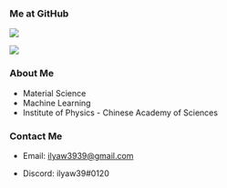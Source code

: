 ### Me at GitHub

![](https://github-readme-stats.vercel.app/api?username=ilyaw39&theme=transparent)

![](https://github-readme-stats.vercel.app/api/top-langs/?username=ilyaw39&theme=transparent)

### About Me

- Material Science
- Machine Learning
- Institute of Physics - Chinese Academy of Sciences

### Contact Me

- Email: ilyaw3939@gmail.com

- Discord: ilyaw39#0120
